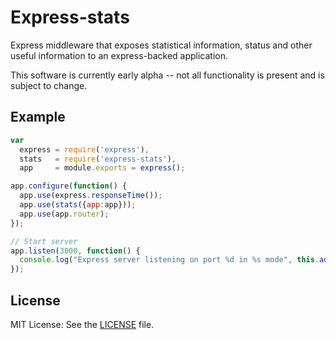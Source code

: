 # Express-stats
Express middleware that exposes statistical information, status and other useful information to an express-backed application.

This software is currently early alpha -- not all functionality is present and is subject to change.


## Example

```js
var
  express = require('express'),
  stats   = require('express-stats'),
  app     = module.exports = express();

app.configure(function() {
  app.use(express.responseTime());
  app.use(stats({app:app}));
  app.use(app.router);
});

// Start server
app.listen(3000, function() {
  console.log("Express server listening on port %d in %s mode", this.address().port, app.settings.env);
});

```

## License 
MIT License: See the [LICENSE](https://github.com/chieffancypants/express-stats/blob/master/LICENSE) file.